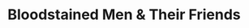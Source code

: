 ---
layout: organizations
title: Bloodstained Men & Their Friends
links:
 - type: Website
   url: http://bloodstainedmen.com
 - type: Facebook
   url: https://www.facebook.com/BloodstainedMenTheirFriends
 - type: Twitter
   url: https://twitter.com/bloodstainedmen
---